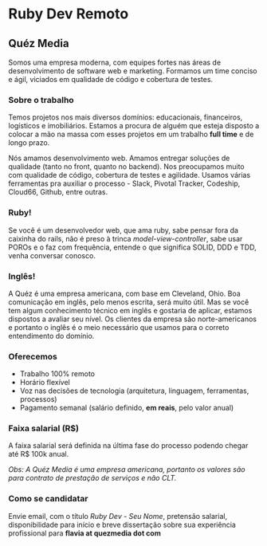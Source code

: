 # Ruby Dev Remoto

## Quéz Media

Somos uma empresa moderna, com equipes fortes nas áreas de desenvolvimento de software web e marketing. Formamos um time conciso e ágil, viciados em qualidade de código e cobertura de testes.

### Sobre o trabalho

Temos projetos nos mais diversos domínios: educacionais, financeiros, logísticos e imobiliários. Estamos a procura de alguém que esteja disposto a colocar a mão na massa com esses projetos em um trabalho **full time** e de longo prazo.

Nós amamos desenvolvimento web. Amamos entregar soluções de qualidade (tanto no front, quanto no backend). Nos preocupamos muito com qualidade de código, cobertura de testes e agilidade. Usamos várias ferramentas pra auxiliar o processo - Slack, Pivotal Tracker, Codeship, Cloud66, Github, entre outras.

### Ruby!

Se você é um desenvolvedor web, que ama ruby, sabe pensar fora da caixinha do rails, não é preso à trinca *model-view-controller*, sabe usar POROs e o faz com frequência, entende o que significa SOLID, DDD e TDD, venha conversar conosco.

### Inglês!

A Quéz é uma empresa americana, com base em Cleveland, Ohio. Boa comunicação em inglês, pelo menos escrita, será muito útil. Mas se você tem algum conhecimento técnico em inglês e gostaria de aplicar, estamos dispostos a avaliar seu nível. Os clientes da empresa são norte-americanos e portanto o inglês é o meio necessário que usamos para o correto entendimento do domínio.

### Oferecemos

* Trabalho 100% remoto
* Horário flexível
* Voz nas decisões de tecnologia (arquitetura, linguagem, ferramentas, processos)
* Pagamento semanal (salário definido, **em reais**, pelo valor anual)

### Faixa salarial (R$)

A faixa salarial será definida na última fase do processo podendo chegar até R$ 100k anual.

_Obs: A Quéz Media é uma empresa americana, portanto os valores são para contrato de prestação de serviços e não CLT._


### Como se candidatar

Envie email, com o título *Ruby Dev - Seu Nome*, pretensão salarial, disponibilidade para início e breve dissertação sobre sua experiência profissional para **flavia at quezmedia dot com**
